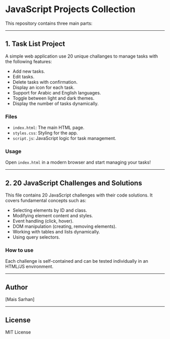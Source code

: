 # JavaScript Projects Collection

This repository contains three main parts:

---

## 1. Task List Project

A simple web application use 20 unique challanges to manage tasks with the following features:

- Add new tasks.
- Edit tasks.
- Delete tasks with confirmation.
- Display an icon for each task.
- Support for Arabic and English languages.
- Toggle between light and dark themes.
- Display the number of tasks dynamically.

### Files

- `index.html`: The main HTML page.
- `styles.css`: Styling for the app.
- `script.js`: JavaScript logic for task management.

### Usage

Open `index.html` in a modern browser and start managing your tasks!

---

## 2. 20 JavaScript Challenges and Solutions

This file contains 20 JavaScript challenges with their code solutions. It covers fundamental concepts such as:

- Selecting elements by ID and class.
- Modifying element content and styles.
- Event handling (click, hover).
- DOM manipulation (creating, removing elements).
- Working with tables and lists dynamically.
- Using query selectors.

### How to use

Each challenge is self-contained and can be tested individually in an HTML/JS environment.

---

## Author

[Mais Sarhan]

---

## License

MIT License
